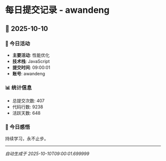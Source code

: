 # 每日提交记录 - awandeng

## 📅 2025-10-10

### 🎯 今日活动
- **主要活动**: 性能优化
- **技术栈**: JavaScript
- **提交时间**: 09:00:01
- **账号**: awandeng

### 📊 统计信息
- 总提交次数: 407
- 代码行数: 9238
- 活跃天数: 648

### 💭 今日感悟
持续学习，永不止步。

---
*自动生成于 2025-10-10T09:00:01.699999*
